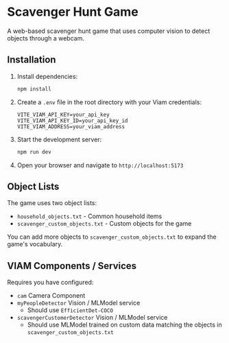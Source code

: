 # Scavenger Hunt Game

A web-based scavenger hunt game that uses computer vision to detect objects through a webcam.

## Installation

1. Install dependencies:
   ```bash
   npm install
   ```

2. Create a `.env` file in the root directory with your Viam credentials:
   ```
   VITE_VIAM_API_KEY=your_api_key
   VITE_VIAM_API_KEY_ID=your_api_key_id
   VITE_VIAM_ADDRESS=your_viam_address
   ```

3. Start the development server:
   ```bash
   npm run dev
   ```

4. Open your browser and navigate to `http://localhost:5173`

## Object Lists

The game uses two object lists:
- `household_objects.txt` - Common household items
- `scavenger_custom_objects.txt` - Custom objects for the game

You can add more objects to `scavenger_custom_objects.txt` to expand the game's vocabulary.

## VIAM Components / Services

Requires you have configured:
- `cam` Camera Component
- `myPeopleDetector` Vision / MLModel service
  - Should use `EfficientDet-COCO`
- `scavengerCustomerDetector` Vision / MLModel service
  - Should use MLModel trained on custom data matching the objects in `scavenger_custom_objects.txt`
